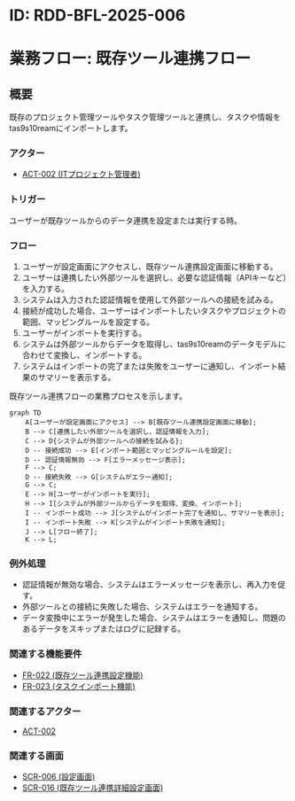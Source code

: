 # ID: RDD-BFL-2025-006

# 業務フロー: 既存ツール連携フロー

## 概要

既存のプロジェクト管理ツールやタスク管理ツールと連携し、タスクや情報をtas9s10reamにインポートします。

### アクター

- [ACT-002 (ITプロジェクト管理者)](../actors/act-002-it-project-manager.md)

### トリガー

ユーザーが既存ツールからのデータ連携を設定または実行する時。

### フロー

1. ユーザーが設定画面にアクセスし、既存ツール連携設定画面に移動する。
1. ユーザーは連携したい外部ツールを選択し、必要な認証情報（APIキーなど）を入力する。
1. システムは入力された認証情報を使用して外部ツールへの接続を試みる。
1. 接続が成功した場合、ユーザーはインポートしたいタスクやプロジェクトの範囲、マッピングルールを設定する。
1. ユーザーがインポートを実行する。
1. システムは外部ツールからデータを取得し、tas9s10reamのデータモデルに合わせて変換し、インポートする。
1. システムはインポートの完了または失敗をユーザーに通知し、インポート結果のサマリーを表示する。

既存ツール連携フローの業務プロセスを示します。

```mermaid
graph TD
    A[ユーザーが設定画面にアクセス] --> B[既存ツール連携設定画面に移動];
    B --> C[連携したい外部ツールを選択し、認証情報を入力];
    C --> D{システムが外部ツールへの接続を試みる};
    D -- 接続成功 --> E[インポート範囲とマッピングルールを設定];
    D -- 認証情報無効 --> F[エラーメッセージ表示];
    F --> C;
    D -- 接続失敗 --> G[システムがエラー通知];
    G --> C;
    E --> H[ユーザーがインポートを実行];
    H --> I[システムが外部ツールからデータを取得、変換、インポート];
    I -- インポート成功 --> J[システムがインポート完了を通知し、サマリーを表示];
    I -- インポート失敗 --> K[システムがインポート失敗を通知];
    J --> L[フロー終了];
    K --> L;
```

### 例外処理

- 認証情報が無効な場合、システムはエラーメッセージを表示し、再入力を促す。
- 外部ツールとの接続に失敗した場合、システムはエラーを通知する。
- データ変換中にエラーが発生した場合、システムはエラーを通知し、問題のあるデータをスキップまたはログに記録する。

### 関連する機能要件

- [FR-022 (既存ツール連携設定機能)](../functional-requirements/fr-022-external-tool-integration-settings-function.md)
- [FR-023 (タスクインポート機能)](../functional-requirements/fr-023-task-import-function.md)

### 関連するアクター

- [ACT-002](../actors/act-002-it-project-manager.md)

### 関連する画面

- [SCR-006 (設定画面)](../screens/scr-006-settings-screen.md)
- [SCR-016 (既存ツール連携詳細設定画面)](../screens/scr-016-external-tool-integration-settings-screen.md)
